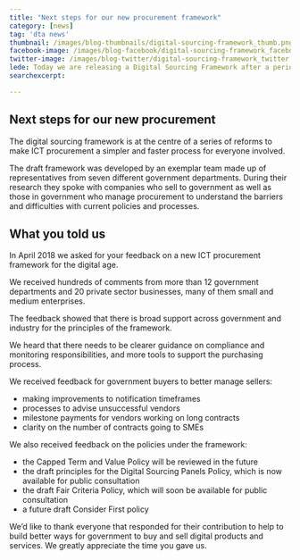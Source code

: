 ```yaml
---
title: "Next steps for our new procurement framework"
category: [news]
tag: 'dta news'
thumbnail: /images/blog-thumbnails/digital-sourcing-framework_thumb.png
facebook-image: /images/blog-facebook/digital-sourcing-framework_facebook.png
twitter-image: /images/blog-twitter/digital-sourcing-framework_twitter.png
lede: Today we are releasing a Digital Sourcing Framework after a period of public consultation, to guide policy and decision making.
searchexcerpt:

---
```


## Next steps for our new procurement

The digital sourcing framework is at the centre of a series of reforms to make ICT procurement a simpler and faster process for everyone involved.

The draft framework was developed by an exemplar team made up of representatives from seven different government departments. During their research they spoke with companies who sell to government as well as those in government who manage procurement to understand the barriers and difficulties with current policies and processes.

## What you told us

In April 2018 we asked for your feedback on a new ICT procurement framework for the digital age.

We received hundreds of comments from more than 12 government departments and 20 private sector businesses, many of them small and medium enterprises.

The feedback showed that there is broad support across government and industry for the principles of the framework.

We heard that there needs to be clearer guidance on compliance and monitoring responsibilities, and more tools to support the purchasing process.

We received feedback for government buyers to better manage sellers:
- making improvements to notification timeframes
- processes to advise unsuccessful vendors
- milestone payments for vendors working on long contracts
- clarity on the number of contracts going to SMEs

We also received feedback on the policies under the framework:

- the Capped Term and Value Policy will be reviewed in the future
- the draft principles for the Digital Sourcing Panels Policy, which is now available for public consultation
- the draft Fair Criteria Policy, which will soon be available for public consultation
- a future draft Consider First policy

We’d like to thank everyone that responded for their contribution to help to build better ways for government to buy and sell digital products and services. We greatly appreciate the time you gave us.
